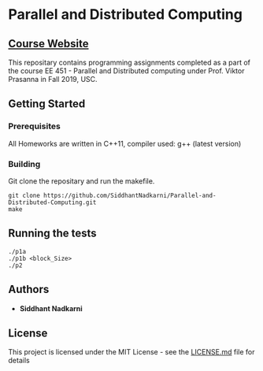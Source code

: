 <!-- # Parallel and Distributed Computing 

[Course Website](https://sites.usc.edu/prasanna/teaching/fall2019/ee451/)

### This repositary contains programming assignments completed as a part of the course EE 451 - Parallel and Distributed computing under Prof. Viktor Prasanna in Fall 2019.
---

##### All Homeworks are done in C++11, compiler used: g++ (latest version)

---
```
HW1

Question 1 - Matrix Multiplications Comparisons
Contains Comparision of Naive Matrix Multiplication vs. Block Matrix Multiplication in terms of their execution time (in ns) and performance (in FLOPS).

Question 2 - K-Means Algorithm (C++ Implementation)
Implemented the K-Means clustering algorithm to cluster pixels of a grayscale image into 4 clusters.
```
Input Image:
![input](https://user-images.githubusercontent.com/19183728/64072012-f231d680-cc3b-11e9-95b1-cc51c30955af.jpg)

Output Image:
![output](https://user-images.githubusercontent.com/19183728/64072015-fc53d500-cc3b-11e9-9df5-ad5519309305.jpg)
 -->

# Parallel and Distributed Computing 

[Course Website](https://sites.usc.edu/prasanna/teaching/fall2019/ee451/)
---
This repositary contains programming assignments completed as a part of the course EE 451 - Parallel and Distributed computing under Prof. Viktor Prasanna in Fall 2019, USC.

## Getting Started



### Prerequisites

All Homeworks are written in C++11, compiler used: g++ (latest version)


### Building

Git clone the repositary and run the makefile.

```
git clone https://github.com/SiddhantNadkarni/Parallel-and-Distributed-Computing.git
make
```


## Running the tests

```
./p1a
./p1b <block_Size>
./p2
```




## Authors

* **Siddhant Nadkarni** 



## License

This project is licensed under the MIT License - see the [LICENSE.md](LICENSE.md) file for details


